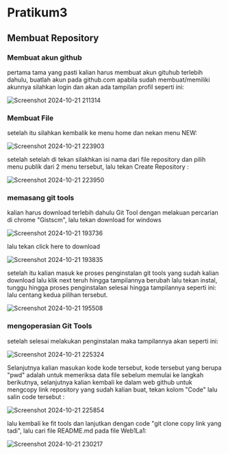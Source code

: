 # Pratikum3

## Membuat Repository

### Membuat akun github

pertama tama yang pasti kalian harus membuat akun gituhub terlebih dahulu, buatlah akun pada github.com
apabila sudah membuat/memiliki akunnya silahkan login dan akan ada tampilan profil seperti ini:

![Screenshot 2024-10-21 211314](https://github.com/user-attachments/assets/6412b8c3-5c1a-426c-8858-b9c24b9d083c)

### Membuat File
setelah itu silahkan kembalik ke menu home dan nekan menu NEW:

![Screenshot 2024-10-21 223903](https://github.com/user-attachments/assets/b3581a21-9e37-4b88-a158-50fdaabe52ff)

setelah setelah di tekan silakhkan isi nama dari file repository dan pilih menu publik dari 2 menu tersebut,
lalu tekan Create Repository :

![Screenshot 2024-10-21 223950](https://github.com/user-attachments/assets/ea54c45e-4105-4fd0-830c-6b69e3dc3ba0)

### memasang git tools

kalian harus download terlebih dahulu  Git Tool dengan melakuan percarian di chrome "Gistscm",
lalu tekan download for windows

![Screenshot 2024-10-21 193736](https://github.com/user-attachments/assets/8be342db-48bf-44b9-bc6a-2ee0cbff75fe)

lalu tekan click here to download

![Screenshot 2024-10-21 193835](https://github.com/user-attachments/assets/c776a991-e2e6-44c3-a05f-e4b100ddbdbf)

setelah itu kalian masuk ke proses penginstalan git tools yang sudah kalian download lalu klik next teruh hingga tampilannya berubah lalu tekan instal,
tunggu hingga proses penginstalan selesai hingga tampilannya seperti ini: lalu centang kedua pilihan tersebut.

![Screenshot 2024-10-21 195508](https://github.com/user-attachments/assets/3ff9c5d1-927c-41f0-a0d9-3c576a0768b5)

### mengoperasian Git Tools

setelah selesai melakukan penginstalan maka tampilannya akan seperti ini:

![Screenshot 2024-10-21 225324](https://github.com/user-attachments/assets/4a922cd7-da8f-4559-b358-eae3e41ae126)

Selanjutnya kalian masukan kode kode tersebut, kode tersebut yang berupa "pwd" adalah untuk memeriksa data file sebelum memulai ke langkah berikutnya,
selanjutnya kalian kembali ke dalam web github untuk mengcopy link repository yang sudah kalian buat, tekan kolom "Code" lalu salin code tersebut :

![Screenshot 2024-10-21 225854](https://github.com/user-attachments/assets/54b8c182-da66-421a-8b87-adac06163d75)

lalu kembali ke fit tools dan lanjutkan dengan code "git clone copy link yang tadi", lalu cari file README.md pada file Web1La1:

![Screenshot 2024-10-21 230217](https://github.com/user-attachments/assets/db639f66-6f7f-4a10-8628-b60e8454e860)

